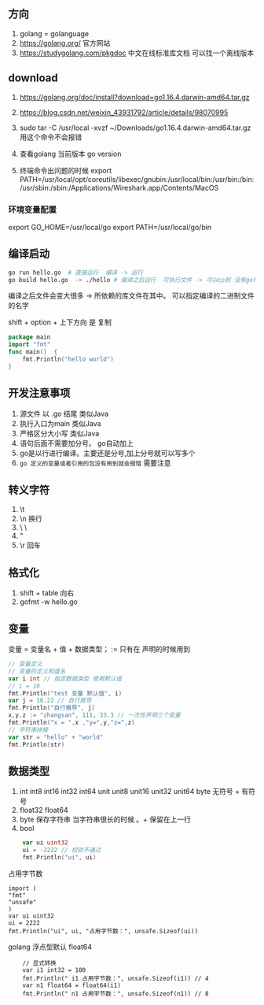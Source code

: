 ## 方向
1. golang = golanguage
2.  https://golang.org/ 官方网站
3.  https://studygolang.com/pkgdoc  中文在线标准库文档 可以找一个离线版本

## download
1. https://golang.org/doc/install?download=go1.16.4.darwin-amd64.tar.gz
2. https://blog.csdn.net/weixin_43931792/article/details/98070995
3. sudo tar -C /usr/local -xvzf ~/Downloads/go1.16.4.darwin-amd64.tar.gz 用这个命令不会报错
4. 查看golang 当前版本 go version

5. 终端命令出问题的时候 export PATH=/usr/local/opt/coreutils/libexec/gnubin:/usr/local/bin:/usr/bin:/bin:/usr/sbin:/sbin:/Applications/Wireshark.app/Contents/MacOS

### 环境变量配置
export GO_HOME=/usr/local/go
export PATH=/usr/local/go/bin

## 编译启动
```bash
go run hello.go  # 直接运行  编译 -> 运行
go build hello.go  -> ./hello # 编译之后运行  可执行文件 -> 可以cp到 没有go环境运行
```
编译之后文件会变大很多 -> 所依赖的库文件在其中。 可以指定编译的二进制文件的名字

shift + option + 上下方向 是 复制
```go
package main
import "fmt"
func main()  {
	fmt.Println("hello world")
}
```

## 开发注意事项
1. 源文件 以 .go 结尾 类似Java
2. 执行入口为main 类似Java
3. 严格区分大小写 类似Java
4. 语句后面不需要加分号。   go自动加上
5. go是以行进行编译。主要还是分号,加上分号就可以写多个
6. `go 定义的变量或者引用的包没有用到就会报错` 需要注意

## 转义字符
1. \t
2. \n 换行
3. \\ \
4. \"
5. \r 回车

## 格式化
1. shift + table 向右
2. gofmt -w hello.go 

## 变量
变量 = 变量名 + 值 + 数据类型； := 只有在 声明的时候用到
```go
// 变量定义
// 变量的定义和盛名
var i int // 指定数据类型 使用默认值
// i = 10
fmt.Println("test 变量 默认值", i)
var j = 10.22 // 自行推导
fmt.Println("自行推导", j)
x,y,z := "zhangsan", 111, 33.3 // 一次性声明三个变量
fmt.Println("x = ",x ,"y=",y,"z=",z)
// 字符串拼接
var str = "hello" + "world"
fmt.Println(str)

```

## 数据类型
1. int int8 int16 int32 int64 unit unit8 unit16 unit32 unit64 byte 无符号 + 有符号
2. float32 float64
3. byte 保存字符串 当字符串很长的时候 。+ 保留在上一行 
4. bool 

```go
	var ui uint32
	ui = -2222 // 校验不通过
	fmt.Println("ui", ui)
```
占用字节数
```golang
import (
"fmt" 
"unsafe"
)
var ui uint32
ui = 2222
fmt.Println("ui", ui, "占用字节数：", unsafe.Sizeof(ui))
```
golang 浮点型默认 float64

```golang
	// 显式转换
	var i1 int32 = 100
	fmt.Println(" i1 占用字节数：", unsafe.Sizeof(i1)) // 4
	var n1 float64 = float64(i1)
	fmt.Println(" n1 占用字节数：", unsafe.Sizeof(n1)) // 8
```
